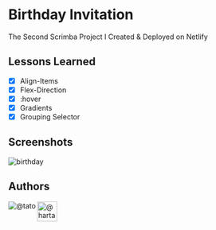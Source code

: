 # Birthday Invitation

The Second Scrimba Project I Created & Deployed on Netlify

## Lessons Learned

- [x]  Align-Items
- [x]  Flex-Direction
- [x]  :hover
- [x]  Gradients
- [x]  Grouping Selector

## Screenshots

![birthday](https://user-images.githubusercontent.com/80773310/197153084-20426775-414c-4f3c-a0c8-303a86e14ce5.png)

## Authors

<a href="https://github.com/DHCJS">
 <img align="left" src="https://user-images.githubusercontent.com/80773310/199714215-60064183-68b4-4367-96a0-1ac5bd1d4bfb.png" alt=@tato /></a>
 

 <a href="https://medium.com/@hartatociptajaya" target="blank">
 <img align="left" src="https://user-images.githubusercontent.com/36799589/96227773-3acc6080-0fb2-11eb-837f-f5026d472969.jpg" alt="@hartatociptajaya" width="40" height="40"/></a>
